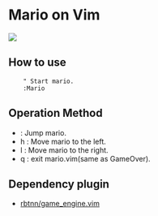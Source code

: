 
# Mario on Vim

![](https://raw.github.com/rbtnn/mario.vim/master/mario.gif)


## How to use

        " Start mario.
        :Mario


## Operation Method

* <Space> : Jump mario.
* h : Move mario to the left.
* l : Move mario to the right.
* q : exit mario.vim(same as GameOver).


## Dependency plugin

* [rbtnn/game\_engine.vim](https://github.com/rbtnn/game_engine.vim)


